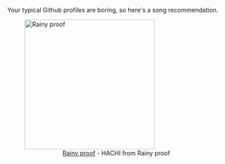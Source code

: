 Your typical Github profiles are boring, so here's a song recommendation.
<figure><img width="300" height="300" src="https://i.scdn.co/image/ab67616d0000b2730000aeb878a06184606f1d94" alt="Rainy proof" /><figcaption align="center"><a href="https://open.spotify.com/track/18tTnQpBx9mrd4ryKtB6K8" target="_blank">Rainy proof</a> - HACHI from Rainy proof</figcaption></figure>
